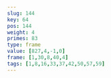 ```yaml
---
slug: 144
key: 64
pos: 144
weight: 4
primes: 83
type: frame
value: [827,4,-1,0]
frame: [1,30,8,40,4]
tags: [1,8,16,33,37,42,50,57,59]
---
```

